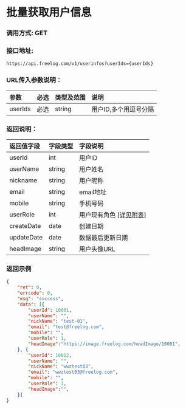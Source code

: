 # 批量获取用户信息

### 调用方式: GET

### 接口地址:

```
https://api.freelog.com/v1/userinfos?userIds={userIds}
```

### URL传入参数说明：

| 参数 | 必选 | 类型及范围 | 说明 |
| :--- | :--- | :--- | :--- |
|userIds|必选|string|用户ID,多个用逗号分隔|


### 返回说明：

| 返回值字段 | 字段类型 | 字段说明 |
| :--- | :--- | :--- |
| userId | int | 用户ID |
| userName | string | 用户姓名 |
| nickname | string | 用户昵称 |
| email | string | email地址 |
| mobile | string | 手机号码 |
| userRole | int | 用户现有角色 [[详见附表]][用户角色] |
| createDate | date | 创建日期 |
| updateDate | date | 数据最后更新日期 |
| headImage | string | 用户头像URL |


### 返回示例

```json
{
	"ret": 0,
	"errcode": 0,
	"msg": "success",
	"data": [{
		"userId": 10001,
		"userName": "",
		"nickName": "test-01",
		"email": "test@freelog.com",
		"mobile": "",
		"userRole": 1,
		"headImage":"https://image.freelog.com/headImage/10001",
	}, {
		"userId": 10012,
		"userName": "",
		"nickName": "wwztest03",
		"email": "wwztest03@freelog.com",
		"mobile": "",
		"userRole": 1,
		"headImage":"",
	}]
}
```

[用户角色]: /附表/用户角色.html "用户角色"
